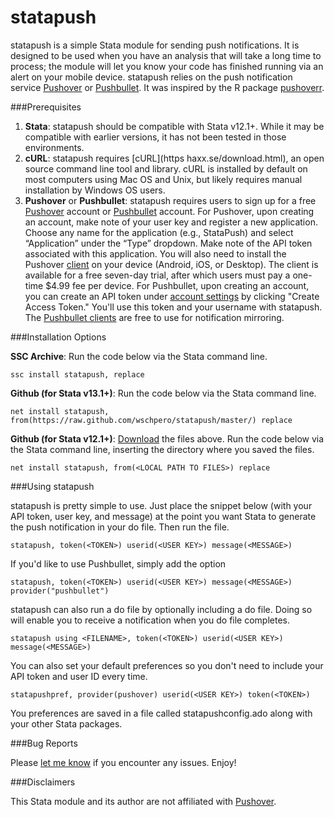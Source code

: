 # statapush
statapush is a simple Stata module for sending push notifications. It is designed to be used when you have an analysis that will take a long time to process; the module will let you know your code has finished running via an alert on your mobile device. statapush relies on the push notification service [Pushover](https://pushover.net) or [Pushbullet](https://www.pushbullet.com). It was inspired by the R package [pushoverr](https://github.com/briandconnelly/pushoverr). 

###Prerequisites

1. **Stata**: statapush should be compatible with Stata v12.1+. While it may be compatible with earlier versions, it has not been tested in those environments.
2. **cURL**:  statapush requires [cURL](https haxx.se/download.html), an open source command line tool and library. cURL is installed by default on most computers using Mac OS and Unix, but likely requires manual installation by Windows OS users.
3. **Pushover** or **Pushbullet**:  statapush requires users to sign up for a free [Pushover](https://pushover.net) account or [Pushbullet](https://www.pushbullet.com) account. For Pushover, upon creating an account, make note of your user key and register a new application. Choose any name for the application (e.g., StataPush) and select “Application” under the “Type” dropdown. Make note of the API token associated with this application. You will also need to install the Pushover [client](https://pushover.net/clients) on your device (Android, iOS, or Desktop). The client is available for a free seven-day trial, after which users must pay a one-time $4.99 fee per device. For Pushbullet, upon creating an account, you can create an API token under [account settings](https://www.pushbullet.com/#settings/account) by clicking "Create Access Token." You'll use this token and your username with statapush. The [Pushbullet clients](https://www.pushbullet.com/apps) are free to use for notification mirroring. 

###Installation Options

**SSC Archive**: Run the code below via the Stata command line.
	
	ssc install statapush, replace

**Github (for Stata v13.1+)**: Run the code below via the Stata command line.

	net install statapush, from(https://raw.github.com/wschpero/statapush/master/) replace

**Github (for Stata v12.1+)**: [Download](https://github.com/wschpero/statapush/archive/master.zip) the files above. Run the code below via the Stata command line, inserting the directory where you saved the files.

	net install statapush, from(<LOCAL PATH TO FILES>) replace

###Using statapush

statapush is pretty simple to use. Just place the snippet below (with your API token, user key, and message) at the point you want Stata to generate the push notification in your do file. Then run the file.

	statapush, token(<TOKEN>) userid(<USER KEY>) message(<MESSAGE>)

If you'd like to use Pushbullet, simply add the option

    statapush, token(<TOKEN>) userid(<USER KEY>) message(<MESSAGE>) provider("pushbullet")

statapush can also run a do file by optionally including a do file. Doing so will enable you to receive a notification when you do file completes.

    statapush using <FILENAME>, token(<TOKEN>) userid(<USER KEY>) message(<MESSAGE>)

You can also set your default preferences so you don't need to include your API token and user ID every time.

    statapushpref, provider(pushover) userid(<USER KEY>) token(<TOKEN>)

You preferences are saved in a file called statapushconfig.ado along with your other Stata packages.

###Bug Reports

Please [let me know](https://github.com/wschpero/statapush/issues) if you encounter any issues. Enjoy!

###Disclaimers

This Stata module and its author are not affiliated with [Pushover](https://pushover.net).

